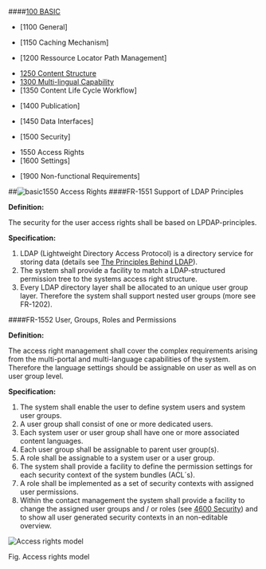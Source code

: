 ####[100 BASIC](https://github.com/massiveart/sulu-docs/tree/master/system-requirements/100-basic "100 BASIC")

* [1100 General]

<!--(https://github.com/massiveart/sulu-docs/tree/master/system-requirements/100-basic/general.md "1100 General")-->

* [1150 Caching Mechanism]

<!--(https://github.com/massiveart/sulu-docs/tree/master/system-requirements/100-basic/caching-mechanism.md "1150 Caching Mechanism")-->

* [1200 Ressource Locator Path Management]

<!--(https://github.com/massiveart/sulu-docs/tree/master/system-requirements/100-basic/rlp-management.md "1200 Ressource Locator Path Management")-->
* [1250 Content Structure](https://github.com/massiveart/sulu-docs/tree/master/system-requirements/100-basic/content-structure.md "1250 Content Structure")
* [1300 Multi-lingual Capability](https://github.com/massiveart/sulu-docs/tree/master/system-requirements/100-basic/multi-lingual-capability.md "1300 Multi-lingual Capability")
* [1350 Content Life Cycle Workflow]

<!--(https://github.com/massiveart/sulu-docs/tree/master/system-requirements/100-basic/clc-workflow.md "1350 Content Life Cycle Workflow")-->

* [1400 Publication]

<!--(https://github.com/massiveart/sulu-docs/tree/master/system-requirements/100-basic/clc-workflow.md "1400 Publication")-->

* [1450 Data Interfaces]

<!--(https://github.com/massiveart/sulu-docs/tree/master/system-requirements/100-basic/clc-workflow.md "1450 Data Interfaces")-->

* [1500 Security]

<!--(https://github.com/massiveart/sulu-docs/tree/master/system-requirements/100-basic/security.md "1500 Security")-->

* 1550 Access Rights
* [1600 Settings]

<!--(https://github.com/massiveart/sulu-docs/tree/master/system-requirements/100-basic/settings.md "1600 Settings")-->
* [1900 Non-functional Requirements]

<!--(https://github.com/massiveart/sulu-docs/tree/master/system-requirements/100-basic/nfr.md "1900 Non-functional Requirements")-->

##![basic](https://raw.github.com/massiveart/sulu-docs/master/system-requirements/images/basic.png)1550 Access Rights
####FR-1551 Support of LDAP Principles

**Definition:**

The security for the user access rights shall be based on LPDAP-principles.

**Specification:**

1. LDAP (Lightweight Directory Access Protocol) is a directory service for storing data (details see [The Principles Behind LDAP](http://linuxandwindows.uw.hu/linuxwinworld-chp-8-sect-1.html)).
2. The system shall provide a facility to match a LDAP-structured permission tree to the systems access right structure.
3. Every LDAP directory layer shall be allocated to an unique user group layer. Therefore the system shall support nested user groups (more see FR-1202).

####FR-1552 User, Groups, Roles and Permissions

**Definition:**

The access right management shall cover the complex requirements arising from the multi-portal and multi-language capabilities of the system. Therefore the language settings should be assignable on user as well as on user group level.

**Specification:**

1. The system shall enable the user to define system users and system user groups.
1. A user group shall consist of one or more dedicated users.
1. Each system user or user group shall have one or more associated content languages.
1. Each user group shall be assignable to parent user group(s).
1. A role shall be assignable to a system user or a user group.
1. The system shall provide a facility to define the permission settings for each security context of the system bundles (ACL´s).
1. A role shall be implemented as a set of security contexts with assigned user permissions.
1. Within the contact management the system shall provide a facility to change the assigned user groups and / or roles (see [4600 Security](https://github.com/massiveart/sulu-docs/tree/master/system-requirements/400-contacts/securtiy.md "4600 Securty")) and to show all user generated security contexts in an non-editable overview.

![Access rights model](https://raw.github.com/massiveart/sulu-docs/master/system-requirements/images/access-rights-model.png)

Fig. Access rights model
